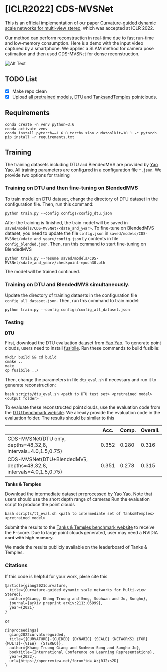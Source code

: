 # [ICLR2022] CDS-MVSNet
This is an official implementation of our paper [Curvature-guided dynamic scale networks for multi-view stereo](https://arxiv.org/pdf/2112.05999.pdf), which was accepted at ICLR 2022.

Our method can perform reconstruction in real-time due to fast run-time and low-memory consumption. Here is a demo with the input video captured by a smartphone. We applied a SLAM method for camera pose estimation and then used CDS-MVSNet for dense reconstruction.

![Alt Text](demo.gif)

## TODO List
- [x] Make repo clean
- [x] Upload [all pretrained models](pretrained/), [DTU](https://kaist.gov-dooray.com/share/drive-files/kkmh2qu2awzo.er70beOnTO64mUhhGH81_A) and [TanksandTemples](https://kaist.gov-dooray.com/share/drive-files/kkmh2qu2awzo.ptZ1DiyZRuC6NaHSAs3a0A) pointclouds.

## Requirements
    conda create -n venv python=3.6
    conda activate venv
    conda install pytorch==1.6.0 torchvision cudatoolkit=10.1 -c pytorch
    pip install -r requirements.txt

## Training
The training datasets including DTU and BlendedMVS are provided by [Yao Yao](https://github.com/YoYo000/MVSNet). 
 All training parameters are configured in a configuration file `*.json`. We provide two options for training

### Training on DTU and then fine-tuning on BlendedMVS
To train model on DTU dataset, change the directory of DTU dataset in the configuration file. Then, run this command:

    python train.py --config configs/config_dtu.json
    
After the training is finished, the train model will be saved in `saved/models/CDS-MVSNet/<date_and_year>`. 
To fine-tune on BlendedMVS dataset, you need to update the file `config.json` in `saved/models/CDS-MVSNet/<date_and_year>/config.json` by contents in file `config_blended.json`.
Then, run this command to start fine-tuning on BlendedMVS

    python train.py --resume saved/models/CDS-MVSNet/<date_and_year>/checkpoint-epoch30.pth
    
The model will be trained continued.

### Training on DTU and BlendedMVS simultaneously.
 
Update the directory of training datasets in the configuration file `config_all_dataset.json`.
Then, run this command to train model:

    python train.py --config configs/config_all_dataset.json
    
### Testing

**DTU**

First, download the DTU evaluation dataset from [Yao Yao](https://github.com/YoYo000/MVSNet).
To generate point clouds, users need to install [fusibile](https://github.com/kysucix/fusibile).
Run these commands to build fusibile:

    mkdir build && cd build
    cmake ..
    make
    cp fusibile ../

Then, change the parameters in file `dtu_eval.sh` if necessary and run it to generate reconstruction:

    bash scripts/dtu_eval.sh <path to DTU test set> <pretrained model> <output folder>

To evaluate these reconstructed point clouds, use the evaluation code from the [DTU benchmark website](https://roboimagedata.compute.dtu.dk/?page_id=36). 
We already provide the evaluation code in the evaluation folder. 
The results should be similar to this

|                       | Acc.   | Comp.  | Overall. |
|-----------------------|--------|--------|----------|
| CDS-MVSNet(DTU only, depths=48,32,8, intervals=4.0,1.5,0.75)  | 0.352  | 0.280  | 0.316    |
| CDS-MVSNet(DTU+BlendedMVS, depths=48,32,8, intervals=4.0,1.5,0.75)  | 0.351  | 0.278  | 0.315    |


**Tanks & Temples**

Download the intermediate dataset preprocessed by [Yao Yao](https://github.com/YoYo000/MVSNet).
Note that users should use the short depth range of cameras
Run the evaluation script to produce the point clouds

    bash scripts/tt_eval.sh <path to intermediate set of Tanks&Temples> <pretrained model>

Submit the results to the [Tanks & Temples benchmark website](https://www.tanksandtemples.org/) to receive the F-score. 
Due to large point clouds generated, user may need a NVIDIA card with high memory.

We made the results publicly available on the leaderboard of Tanks & Temples.

### Citations
If this code is helpful for your work, plese cite this

    @article{giang2021curvature,
      title={Curvature-guided dynamic scale networks for Multi-view Stereo},
      author={Giang, Khang Truong and Song, Soohwan and Jo, Sungho},
      journal={arXiv preprint arXiv:2112.05999},
      year={2021}
    }
    
or

    @inproceedings{
      giang2022curvatureguided,
      title={{CURVATURE}-{GUIDED} {DYNAMIC} {SCALE} {NETWORKS} {FOR} {MULTI}-{VIEW}  {STEREO}},
      author={Khang Truong Giang and Soohwan Song and Sungho Jo},
      booktitle={International Conference on Learning Representations},
      year={2022},
      url={https://openreview.net/forum?id=_Wzj0J2xs2D}
    }
